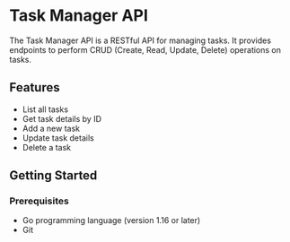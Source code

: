 # Task Manager API

The Task Manager API is a RESTful API for managing tasks. It provides endpoints to perform CRUD (Create, Read, Update, Delete) operations on tasks.

## Features

- List all tasks
- Get task details by ID
- Add a new task
- Update task details
- Delete a task

## Getting Started

### Prerequisites

- Go programming language (version 1.16 or later)
- Git
